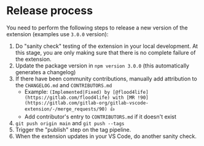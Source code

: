 # Release process

You need to perform the following steps to release a new version of the extension (examples use `3.0.0` version):

1. Do "sanity check" testing of the extension in your local development. At this stage, you are only making sure that there is no complete failure of the extension.
1. Update the package version in `npm version 3.0.0` (this automatically generates a changelog)
1. If there have been community contributions, manually add attribution to the `CHANGELOG.md` and `CONTRIBUTORS.md`
   - Example: `(Implemented|Fixed) by [@flood4life](https://gitlab.com/flood4life) with [MR !90](https://gitlab.com/gitlab-org/gitlab-vscode-extension/-/merge_requests/90) 👍`
   - Add contributor's entry to `CONTRIBUTORS.md` if it doesn't exist
1. `git push origin main` and `git push --tags`
1. Trigger the "publish" step on the tag pipeline.
1. When the extension updates in your VS Code, do another sanity check.
